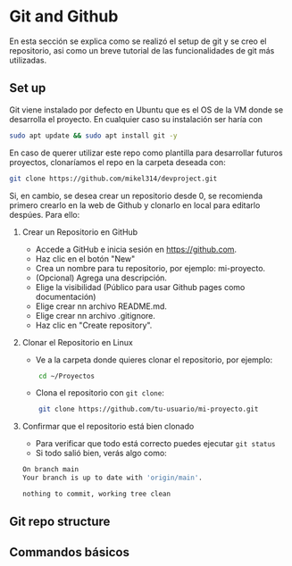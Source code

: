 # Git and Github

En esta sección se explica como se realizó el setup de git y se creo el repositorio, asi como un breve tutorial de las funcionalidades de git más utilizadas. 


## Set up
Git viene instalado por defecto en Ubuntu que es el OS de la VM donde se desarrolla el proyecto. En cualquier caso su instalación ser haría con 
```bash
sudo apt update && sudo apt install git -y
```

En caso de querer utilizar este repo como plantilla para desarrollar futuros proyectos, clonaríamos el repo en la carpeta deseada con:
```bash
git clone https://github.com/mikel314/devproject.git
```

Si, en cambio, se desea crear un repositorio desde 0, se recomienda primero crearlo en la web de Github y clonarlo en local para editarlo despúes. Para ello:

1. Crear un Repositorio en GitHub  
    * Accede a GitHub e inicia sesión en https://github.com.
    * Haz clic en el botón "New" 
    * Crea un nombre para tu repositorio, por ejemplo: mi-proyecto.
    * (Opcional) Agrega una descripción.
    * Elige la visibilidad (Público para usar Github pages como documentación)
    * Elige crear nn archivo README.md.
    * Elige crear nn archivo .gitignore.
    * Haz clic en "Create repository".

2. Clonar el Repositorio en Linux
    * Ve a la carpeta donde quieres clonar el repositorio, por ejemplo:
    ```bash
        cd ~/Proyectos
    ```
    * Clona el repositorio con ``git clone``:
    ```bash
        git clone https://github.com/tu-usuario/mi-proyecto.git
    ```

3. Confirmar que el repositorio está bien clonado
    * Para verificar que todo está correcto puedes ejecutar ``git status``
    * Si todo salió bien, verás algo como:
    ```bash
    On branch main
    Your branch is up to date with 'origin/main'.

    nothing to commit, working tree clean
    ```

## Git repo structure


## Commandos básicos




